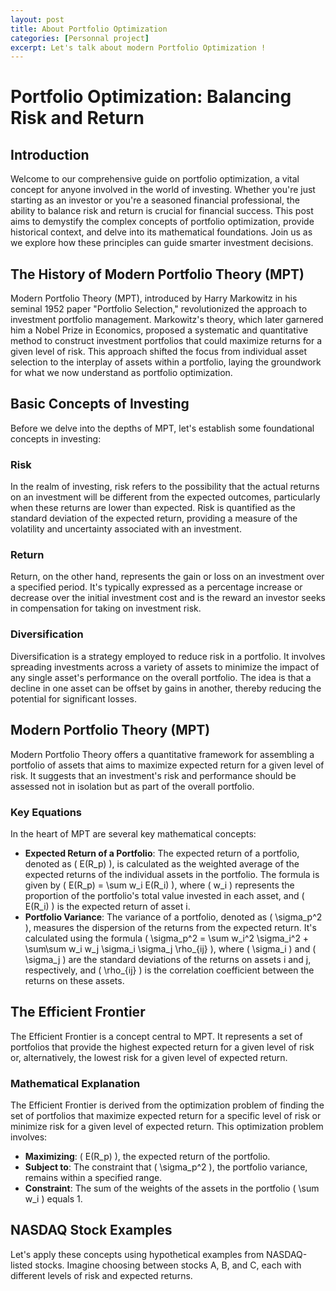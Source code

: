 ```yaml
---
layout: post
title: About Portfolio Optimization
categories: [Personnal project]
excerpt: Let's talk about modern Portfolio Optimization !
---
```


# Portfolio Optimization: Balancing Risk and Return

## Introduction
Welcome to our comprehensive guide on portfolio optimization, a vital concept for anyone involved in the world of investing. Whether you're just starting as an investor or you're a seasoned financial professional, the ability to balance risk and return is crucial for financial success. This post aims to demystify the complex concepts of portfolio optimization, provide historical context, and delve into its mathematical foundations. Join us as we explore how these principles can guide smarter investment decisions.

## The History of Modern Portfolio Theory (MPT)
Modern Portfolio Theory (MPT), introduced by Harry Markowitz in his seminal 1952 paper "Portfolio Selection," revolutionized the approach to investment portfolio management. Markowitz's theory, which later garnered him a Nobel Prize in Economics, proposed a systematic and quantitative method to construct investment portfolios that could maximize returns for a given level of risk. This approach shifted the focus from individual asset selection to the interplay of assets within a portfolio, laying the groundwork for what we now understand as portfolio optimization.

## Basic Concepts of Investing
Before we delve into the depths of MPT, let's establish some foundational concepts in investing:

### Risk
In the realm of investing, risk refers to the possibility that the actual returns on an investment will be different from the expected outcomes, particularly when these returns are lower than expected. Risk is quantified as the standard deviation of the expected return, providing a measure of the volatility and uncertainty associated with an investment.

### Return
Return, on the other hand, represents the gain or loss on an investment over a specified period. It's typically expressed as a percentage increase or decrease over the initial investment cost and is the reward an investor seeks in compensation for taking on investment risk.

### Diversification
Diversification is a strategy employed to reduce risk in a portfolio. It involves spreading investments across a variety of assets to minimize the impact of any single asset's performance on the overall portfolio. The idea is that a decline in one asset can be offset by gains in another, thereby reducing the potential for significant losses.

## Modern Portfolio Theory (MPT)
Modern Portfolio Theory offers a quantitative framework for assembling a portfolio of assets that aims to maximize expected return for a given level of risk. It suggests that an investment's risk and performance should be assessed not in isolation but as part of the overall portfolio.

### Key Equations
In the heart of MPT are several key mathematical concepts:
- **Expected Return of a Portfolio**: The expected return of a portfolio, denoted as \( E(R_p) \), is calculated as the weighted average of the expected returns of the individual assets in the portfolio. The formula is given by \( E(R_p) = \sum w_i E(R_i) \), where \( w_i \) represents the proportion of the portfolio's total value invested in each asset, and \( E(R_i) \) is the expected return of asset i.
- **Portfolio Variance**: The variance of a portfolio, denoted as \( \sigma_p^2 \), measures the dispersion of the returns from the expected return. It's calculated using the formula \( \sigma_p^2 = \sum w_i^2 \sigma_i^2 + \sum\sum w_i w_j \sigma_i \sigma_j \rho_{ij} \), where \( \sigma_i \) and \( \sigma_j \) are the standard deviations of the returns on assets i and j, respectively, and \( \rho_{ij} \) is the correlation coefficient between the returns on these assets.

## The Efficient Frontier
The Efficient Frontier is a concept central to MPT. It represents a set of portfolios that provide the highest expected return for a given level of risk or, alternatively, the lowest risk for a given level of expected return.

### Mathematical Explanation
The Efficient Frontier is derived from the optimization problem of finding the set of portfolios that maximize expected return for a specific level of risk or minimize risk for a given level of expected return. This optimization problem involves:
- **Maximizing**: \( E(R_p) \), the expected return of the portfolio.
- **Subject to**: The constraint that \( \sigma_p^2 \), the portfolio variance, remains within a specified range.
- **Constraint**: The sum of the weights of the assets in the portfolio \( \sum w_i \) equals 1.

## NASDAQ Stock Examples
Let's apply these concepts using hypothetical examples from NASDAQ-listed stocks. Imagine choosing between stocks A, B, and C, each with different levels of risk and expected returns.

